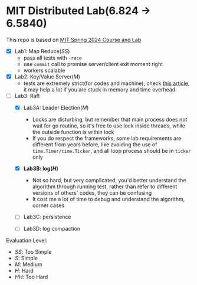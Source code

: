 # MIT Distributed Lab(6.824 $\rightarrow$ 6.5840)

This repo is based on [MIT Spring 2024 Course and Lab](https://pdos.csail.mit.edu/6.824/)

- [x] Lab1: Map Reduce(*SS*)
    - pass all tests with `-race`
    - use `commit` call to promise server/client exit moment right
    - workers scalable
- [x] Lab2: Key/Value Server(*M*)
    - tests are extremely strict(for codes and machine), check [this article](https://juejin.cn/post/7332852200937898035), it may help a lot if you are stuck in memory and time overhead
- [ ] Lab3: Raft
    - [x] Lab3A: Leader Election(*M*)
        - Locks are disturbing, but remember that main process does not wait for go routine, so it's free to use lock inside threads, while the outside function is within lock
        - If you do respect the frameworks, some lab requirements are different from years before, like avoiding the use of `time.Timer/time.Ticker`, and all loop process should be in `ticker` only
    - [x] **Lab3B: log(*H*)**
        - Not so hard, but very complicated, you'd better understand the algorithm through running test, rather than refer to different versions of others' codes, they can be confusing
        - It cost me a lot of time to debug and understand the algorithm, corner cases
    - [ ] Lab3C: persistence
    - [ ] Lab3D: log compaction


Evaluation Level:

- *SS*: Too Simple
- *S*: Simple
- *M*: Medium
- *H*: Hard
- *HH*: Too Hard